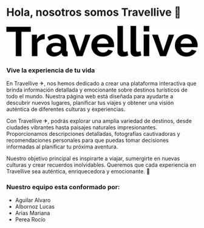 # Hola, nosotros somos Travellive 👋

![Travellive](./public/Travellive.svg)
### Vive la experiencia de tu vida


En Travellive ✈, nos hemos dedicado a crear una plataforma interactiva que brinda información detallada y emocionante sobre destinos turísticos de todo el mundo. Nuestra página web está diseñada para ayudarte a descubrir nuevos lugares, planificar tus viajes y obtener una visión auténtica de diferentes culturas y experiencias. 

Con Travellive ✈, podrás explorar una amplia variedad de destinos, desde ciudades vibrantes hasta paisajes naturales impresionantes. Proporcionamos descripciones detalladas, fotografías cautivadoras y recomendaciones personales para que puedas tomar decisiones informadas al planificar tu próxima aventura.

Nuestro objetivo principal es inspirarte a viajar, sumergirte en nuevas culturas y crear recuerdos inolvidables. Queremos que cada experiencia en Travellive sea auténtica, enriquecedora y emocionante. 💖

### Nuestro equipo esta conformado por:

- Aguilar Alvaro
- Albornoz Lucas
- Arias Mariana
- Perea Rocío

